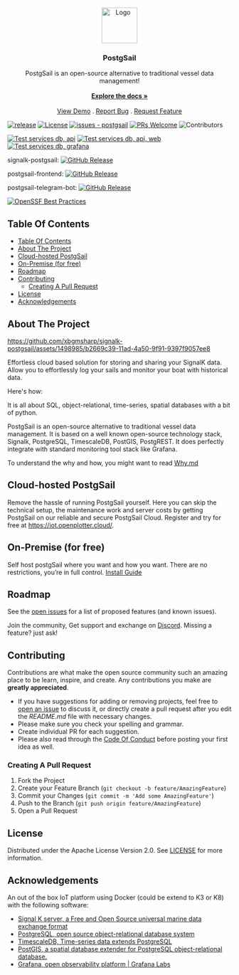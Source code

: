 <br/>
<p align="center">
  <a href="https://github.com/xbgmsharp/postgsail">
    <img src="https://iot.openplotter.cloud/android-chrome-192x192.png" alt="Logo" width="80" height="80">
  </a>

  <h3 align="center">PostgSail</h3>

  <p align="center">
    PostgSail is an open-source alternative to traditional vessel data management!
    <br/>
    <br/>
    <a href="https://github.com/xbgmsharp/postgsail/blob/main/docs/README.md"><strong>Explore the docs »</strong></a>
    <br/>
    <br/>
    <a href="https://iot.openplotter.cloud/demo">View Demo</a>
    .
    <a href="https://github.com/xbgmsharp/postgsail/issues">Report Bug</a>
    .
    <a href="https://github.com/xbgmsharp/postgsail/issues">Request Feature</a>
  </p>
</p>

[![release](https://img.shields.io/github/release/xbgmsharp/postgsail?include_prereleases=&sort=semver&color=blue)](https://github.com/xbgmsharp/postgsail/releases/latest)
[![License](https://img.shields.io/github/license/xbgmsharp/postgsail)](#license)
[![issues - postgsail](https://img.shields.io/github/issues/xbgmsharp/postgsail)](https://github.com/xbgmsharp/postgsail/issues)
[![PRs Welcome](https://img.shields.io/badge/PRs-welcome-brightgreen.svg?style=flat-square)](http://makeapullrequest.com)
![Contributors](https://img.shields.io/github/contributors/xbgmsharp/postgsail?color=dark-green) 

[![Test services db, api](https://github.com/xbgmsharp/postgsail/actions/workflows/db-test.yml/badge.svg)](https://github.com/xbgmsharp/postgsail/actions/workflows/db-test.yml)
[![Test services db, api, web](https://github.com/xbgmsharp/postgsail/actions/workflows/frontend-test.yml/badge.svg)](https://github.com/xbgmsharp/postgsail/actions/workflows/frontend-test.yml)
[![Test services db, grafana](https://github.com/xbgmsharp/postgsail/actions/workflows/grafana-test.yml/badge.svg)](https://github.com/xbgmsharp/postgsail/actions/workflows/grafana-test.yml)

signalk-postgsail:
[![GitHub Release](https://img.shields.io/github/release/xbgmsharp/signalk-postgsail.svg)](https://github.com/xbgmsharp/signalk-postgsail/releases/latest)

postgsail-frontend:
[![GitHub Release](https://img.shields.io/github/release/xbgmsharp/vuestic-postgsail.svg)](https://github.com/xbgmsharp/vuestic-postgsail/releases/latest)

postgsail-telegram-bot:
[![GitHub Release](https://img.shields.io/github/release/xbgmsharp/postgsail-telegram-bot.svg)](https://github.com/xbgmsharp/postgsail-telegram-bot/releases/latest)

[![OpenSSF Best Practices](https://www.bestpractices.dev/projects/8124/badge)](https://www.bestpractices.dev/projects/8124)


## Table Of Contents

- [Table Of Contents](#table-of-contents)
- [About The Project](#about-the-project)
- [Cloud-hosted PostgSail](#cloud-hosted-postgsail)
- [On-Premise (for free)](#on-premise-for-free)
- [Roadmap](#roadmap)
- [Contributing](#contributing)
  - [Creating A Pull Request](#creating-a-pull-request)
- [License](#license)
- [Acknowledgements](#acknowledgements)

## About The Project

https://github.com/xbgmsharp/signalk-postgsail/assets/1498985/b2669c39-11ad-4a50-9f91-9397f9057ee8

Effortless cloud based solution for storing and sharing your SignalK data. Allow you to effortlessly log your sails and monitor your boat with historical data.

Here's how:

It is all about SQL, object-relational, time-series, spatial databases with a bit of python.

PostgSail is an open-source alternative to traditional vessel data management.
It is based on a well known open-source technology stack, Signalk, PostgreSQL, TimescaleDB, PostGIS, PostgREST. It does perfectly integrate with standard monitoring tool stack like Grafana.

To understand the why and how, you might want to read [Why.md](https://github.com/xbgmsharp/postgsail/blob/main/Why.md)

## Cloud-hosted PostgSail

Remove the hassle of running PostgSail yourself. Here you can skip the technical setup, the maintenance work and server costs by getting PostgSail on our reliable and secure PostgSail Cloud. Register and try for free at https://iot.openplotter.cloud/.

## On-Premise (for free)

Self host postgSail where you want and how you want. There are no restrictions, you’re in full control. [Install Guide](https://github.com/xbgmsharp/postgsail/blob/main/docs/README.md)

## Roadmap

See the [open issues](https://github.com/xbgmsharp/postgsail/issues) for a list of proposed features (and known issues).

Join the community, Get support and exchange on [Discord](https://discord.gg/uuZrwz4dCS). Missing a feature? just ask!

## Contributing

Contributions are what make the open source community such an amazing place to be learn, inspire, and create. Any contributions you make are **greatly appreciated**.
* If you have suggestions for adding or removing projects, feel free to [open an issue](https://github.com/xbgmsharp/postgsail/issues/new) to discuss it, or directly create a pull request after you edit the *README.md* file with necessary changes.
* Please make sure you check your spelling and grammar.
* Create individual PR for each suggestion.
* Please also read through the [Code Of Conduct](https://github.com/xbgmsharp/postgsail/blob/main/CODE_OF_CONDUCT.md) before posting your first idea as well.

### Creating A Pull Request

1. Fork the Project
2. Create your Feature Branch (`git checkout -b feature/AmazingFeature`)
3. Commit your Changes (`git commit -m 'Add some AmazingFeature'`)
4. Push to the Branch (`git push origin feature/AmazingFeature`)
5. Open a Pull Request

## License

Distributed under the Apache License Version 2.0. See [LICENSE](https://github.com/xbgmsharp/postgsail/blob/main/LICENSE) for more information.

## Acknowledgements

An out of the box IoT platform using Docker (could be extend to K3 or K8) with the following software:

- [Signal K server, a Free and Open Source universal marine data exchange format](https://signalk.org)
- [PostgreSQL, open source object-relational database system](https://postgresql.org)
- [TimescaleDB, Time-series data extends PostgreSQL](https://www.timescale.com)
- [PostGIS, a spatial database extender for PostgreSQL object-relational database.](https://postgis.net/)
- [Grafana, open observability platform | Grafana Labs](https://grafana.com)
